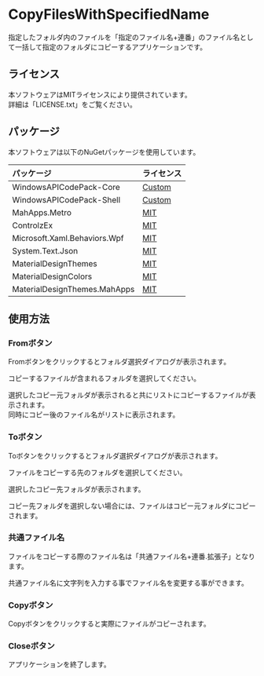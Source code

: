 # CopyFilesWithSpecifiedName

指定したフォルダ内のファイルを「指定のファイル名+連番」のファイル名として一括して指定のフォルダにコピーするアプリケーションです。  

## ライセンス

本ソフトウェアはMITライセンスにより提供されています。  
詳細は「LICENSE.txt」をご覧ください。  

## パッケージ

本ソフトウェアは以下のNuGetパッケージを使用しています。  

| パッケージ | ライセンス |
|:-----------|:-----------|
| WindowsAPICodePack-Core | [Custom](https://github.com/aybe/Windows-API-Code-Pack-1.1/blob/master/LICENCE) |
| WindowsAPICodePack-Shell | [Custom](https://github.com/aybe/Windows-API-Code-Pack-1.1/blob/master/LICENCE) |
| MahApps.Metro | [MIT](https://github.com/MahApps/MahApps.Metro/blob/develop/LICENSE) |
| ControlzEx | [MIT](https://github.com/ControlzEx/ControlzEx/blob/develop/LICENSE) |
| Microsoft.Xaml.Behaviors.Wpf |[MIT](https://github.com/microsoft/XamlBehaviorsWpf/blob/master/LICENSE) |
| System.Text.Json | [MIT](https://www.nuget.org/packages/System.Text.Json/4.7.2/license) |
| MaterialDesignThemes | [MIT](https://github.com/MaterialDesignInXAML/MaterialDesignInXamlToolkit/blob/master/LICENSE) |
| MaterialDesignColors | [MIT](https://github.com/MaterialDesignInXAML/MaterialDesignInXamlToolkit/blob/master/LICENSE) |
| MaterialDesignThemes.MahApps | [MIT](https://github.com/MaterialDesignInXAML/MaterialDesignInXamlToolkit/blob/master/LICENSE) |

## 使用方法

### Fromボタン

Fromボタンをクリックするとフォルダ選択ダイアログが表示されます。

コピーするファイルが含まれるフォルダを選択してください。

選択したコピー元フォルダが表示されると共にリストにコピーするファイルが表示されます。  
同時にコピー後のファイル名がリストに表示されます。

### Toボタン

Toボタンをクリックするとフォルダ選択ダイアログが表示されます。

ファイルをコピーする先のフォルダを選択してください。

選択したコピー先フォルダが表示されます。

コピー先フォルダを選択しない場合には、ファイルはコピー元フォルダにコピーされます。

### 共通ファイル名

ファイルをコピーする際のファイル名は「共通ファイル名+連番.拡張子」となります。

共通ファイル名に文字列を入力する事でファイル名を変更する事ができます。

### Copyボタン

Copyボタンをクリックすると実際にファイルがコピーされます。

### Closeボタン

アプリケーションを終了します。